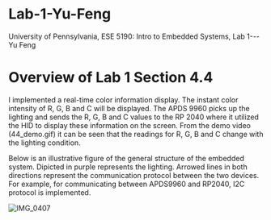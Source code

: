 # Lab-1-Yu-Feng
University of Pennsylvania, ESE 5190: Intro to Embedded Systems, Lab 1---Yu Feng


# Overview of Lab 1 Section 4.4

I implemented a real-time color information display. The instant color intensity of R, G, B and C will be displayed. The APDS 9960 picks up the lighting and sends the R, G, B and C values to the RP 2040 where it utilized the HID to display these information on the screen. From the demo video (44_demo.gif) it can be seen that the readings for R, G, B and C change with the lighting condition. 

Below is an illustrative figure of the general structure of the embedded system. Dipicted in purple represents the lighting. Arrowed lines in both directions represent the communication protocol between the two devices. For example, for communicating between APDS9960 and RP2040, I2C protocol is implemented.

![IMG_0407](https://user-images.githubusercontent.com/95589555/191562904-eff736a3-582e-4a37-bade-cc54c11bd96a.jpg)
